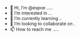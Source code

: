 - 👋 Hi, I’m @espoe .....
- 👀 I’m interested in ...
- 🌱 I’m currently learning ..
- 💞️ I’m looking to collaborate on .
- 📫 How to reach me .....

<!---
espoe/espoe is a ✨ special ✨ repository because its `README.md` (this file) appears on your GitHub profile.
You can click the Preview link to take a look at your changes.
--->
